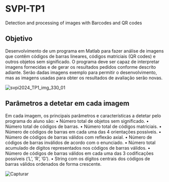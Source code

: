 # SVPI-TP1
Detection and processing of images with Barcodes and QR codes

## Objetivo
Desenvolvimento de um programa em Matlab para fazer análise de imagens que contêm códigos de barras
lineares, códigos matriciais (QR codes) e outros objetos sem significado. O programa deve ser capaz de
interpretar imagens fornecidas e de gerar os resultados pedidos conforme descrito adiante. Serão dadas
imagens exemplo para permitir o desenvolvimento, mas as imagens usadas para obter os resultados de
avaliação serão novas.


![svpi2024_TP1_img_330_01](https://github.com/Nunoc99/SVPI-TP1/assets/114221939/3b3bc746-0495-42d6-804e-593d72aaa9e8)

 
## Parâmetros a detetar em cada imagem
Em cada imagem, os principais parâmetros e características a detetar pelo programa do aluno são:
• Número total de objetos sem significado.
• Número total de códigos de barras.
• Número total de códigos matriciais.
• Número de códigos de barras em cada uma das 4 orientações possíveis.
• Número de códigos de barras válidos com reflexão axial.
• Número de códigos de barras inválidos de acordo com o enunciado.
• Número total acumulado de dígitos representados nos códigos de barras válidos.
• Número de códigos de barras válidos em cada uma das 3 codificações possíveis (’L’, ’R’, ’G’).
• String com os dígitos centrais dos códigos de barras válidos ordenados de forma crescente.



![Capturar](https://github.com/Nunoc99/SVPI-TP1/assets/114221939/306f631a-995d-4163-9e90-d72609854b31)


